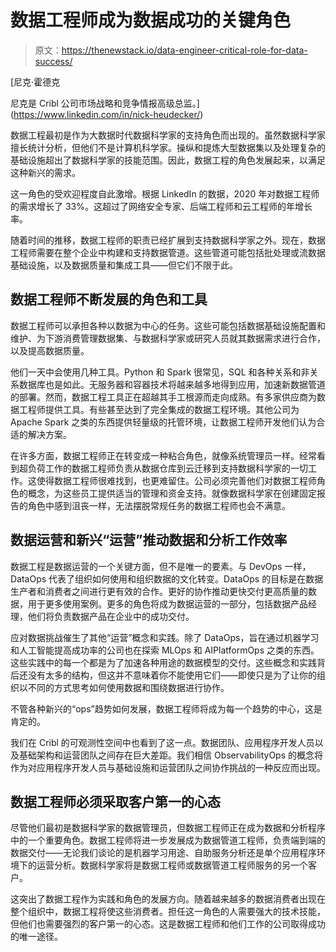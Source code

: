 # 数据工程师成为数据成功的关键角色

> 原文：<https://thenewstack.io/data-engineer-critical-role-for-data-success/>

[](https://www.linkedin.com/in/nick-heudecker/)

 [尼克·霍德克

尼克是 Cribl 公司市场战略和竞争情报高级总监。](https://www.linkedin.com/in/nick-heudecker/) [](https://www.linkedin.com/in/nick-heudecker/)

数据工程最初是作为大数据时代数据科学家的支持角色而出现的。虽然数据科学家擅长统计分析，但他们不是计算机科学家。操纵和提炼大型数据集以及处理复杂的基础设施超出了数据科学家的技能范围。因此，数据工程的角色发展起来，以满足这种新兴的需求。

这一角色的受欢迎程度自此激增。根据 LinkedIn 的数据，2020 年对数据工程师的需求增长了 33%。这超过了网络安全专家、后端工程师和云工程师的年增长率。

随着时间的推移，数据工程师的职责已经扩展到支持数据科学家之外。现在，数据工程师需要在整个企业中构建和支持数据管道。这些管道可能包括批处理或流数据基础设施，以及数据质量和集成工具——但它们不限于此。

## 数据工程师不断发展的角色和工具

数据工程师可以承担各种以数据为中心的任务。这些可能包括数据基础设施配置和维护、为下游消费管理数据集、与数据科学家或研究人员就其数据需求进行合作，以及提高数据质量。

他们一天中会使用几种工具。Python 和 Spark 很常见，SQL 和各种关系和非关系数据库也是如此。无服务器和容器技术将越来越多地得到应用，加速新数据管道的部署。然而，数据工程工具正在超越其手工根源而走向成熟。有多家供应商为数据工程师提供工具。有些甚至达到了完全集成的数据工程环境。其他公司为 Apache Spark 之类的东西提供轻量级的托管环境，让数据工程师开发他们认为合适的解决方案。

在许多方面，数据工程师正在转变成一种粘合角色，就像系统管理员一样。经常看到超负荷工作的数据工程师负责从数据仓库到云迁移到支持数据科学家的一切工作。这使得数据工程师很难找到，也更难留住。公司必须完善他们对数据工程师角色的概念，为这些员工提供适当的管理和资金支持。就像数据科学家在创建固定报告的角色中感到沮丧一样，无法摆脱常规任务的数据工程师也会不满意。

## 数据运营和新兴“运营”推动数据和分析工作效率

数据工程是数据运营的一个关键方面，但不是唯一的要素。与 DevOps 一样，DataOps 代表了组织如何使用和组织数据的文化转变。DataOps 的目标是在数据生产者和消费者之间进行更有效的合作。更好的协作推动更快交付更高质量的数据，用于更多使用案例。更多的角色将成为数据运营的一部分，包括数据产品经理，他们将负责数据产品在企业中的成功交付。

应对数据挑战催生了其他“运营”概念和实践。除了 DataOps，旨在通过机器学习和人工智能提高成功率的公司也在探索 MLOps 和 AIPlatformOps 之类的东西。这些实践中的每一个都是为了加速各种用途的数据模型的交付。这些概念和实践背后还没有太多的结构，但这并不意味着你不能使用它们——即使只是为了让你的组织以不同的方式思考如何使用数据和围绕数据进行协作。

不管各种新兴的“ops”趋势如何发展，数据工程师将成为每一个趋势的中心，这是肯定的。

我们在 Cribl 的可观测性空间中也看到了这一点。数据团队、应用程序开发人员以及基础架构和运营团队之间存在巨大差距。我们相信 ObservabilityOps 的概念将作为对应用程序开发人员与基础设施和运营团队之间协作挑战的一种反应而出现。

## 数据工程师必须采取客户第一的心态

尽管他们最初是数据科学家的数据管理员，但数据工程师正在成为数据和分析程序中的一个重要角色。数据工程师将进一步发展成为数据管道工程师，负责端到端的数据交付——无论我们谈论的是机器学习用途、自助服务分析还是单个应用程序环境下的运营分析。数据科学家将是数据工程师或数据管道工程师服务的另一个客户。

这突出了数据工程作为实践和角色的发展方向。随着越来越多的数据消费者出现在整个组织中，数据工程将使这些消费者。担任这一角色的人需要强大的技术技能，但他们也需要强烈的客户第一的心态。这是数据工程师和他们工作的公司取得成功的唯一途径。

<svg xmlns:xlink="http://www.w3.org/1999/xlink" viewBox="0 0 68 31" version="1.1"><title>Group</title> <desc>Created with Sketch.</desc></svg>